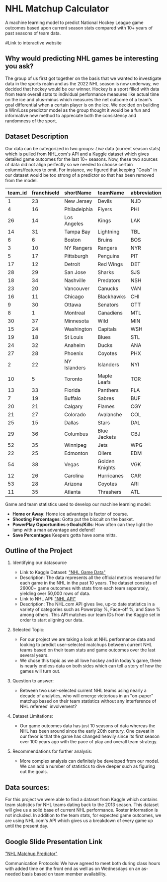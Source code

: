 # NHL Matchup Calculator

A machine learning model to predict National Hockey League game outcomes based upon current season stats compared with 10+ years of past seasons of team data.

#Link to interactive website


## Why would predicting NHL games be interesting you ask?
The group of us first got together on the basis that we wanted to investigate data in the sports realm and as the 2022 NHL season is now underway, we decided that hockey would be our winner. Hockey is a sport filled with data from team overall stats to individual performance measures like actual time on the ice and plus-minus which measures the net outcome of a team's goal differential when a certain player is on the ice. We decided on building a Win/Loss predictor model as the group thought it would be a fun and informative new method to appreciate both the consistency and randomness of the sport.

## Dataset Description
Our data can be categorized in two groups: *Live* data (current season stats) which is pulled from NHL.com's API and a Kaggle dataset which gives detailed game outcomes for the last 10+ seasons. Now, these two sources of data did not align perfectly so we needed to choose certain columns/features to omit. For instance, we figured that keeping "Goals" in our dataset would be too strong of a predictor so that has been removed from the model. 


|team_id|franchiseId|shortName|teamName|abbreviation|link|
|:---|:---|:---|:---|:---|:---|
|1|23|New Jersey|Devils|NJD|/api/v1/teams/1|
|4|16|Philadelphia|Flyers|PHI|/api/v1/teams/4|
|26|14|Los Angeles|Kings|LAK|/api/v1/teams/26|
|14|31|Tampa Bay|Lightning|TBL|/api/v1/teams/14|
|6|6|Boston|Bruins|BOS|/api/v1/teams/6|
|3|10|NY Rangers|Rangers|NYR|/api/v1/teams/3|
|5|17|Pittsburgh|Penguins|PIT|/api/v1/teams/5|
|17|12|Detroit|Red Wings|DET|/api/v1/teams/17|
|28|29|San Jose|Sharks|SJS|/api/v1/teams/28|
|18|34|Nashville|Predators|NSH|/api/v1/teams/18|
|23|20|Vancouver|Canucks|VAN|/api/v1/teams/23|
|16|11|Chicago|Blackhawks|CHI|/api/v1/teams/16|
|9|30|Ottawa|Senators|OTT|/api/v1/teams/9|
|8|1|Montreal|Canadiens|MTL|/api/v1/teams/8|
|30|37|Minnesota|Wild|MIN|/api/v1/teams/30|
|15|24|Washington|Capitals|WSH|/api/v1/teams/15|
|19|18|St Louis|Blues|STL|/api/v1/teams/19|
|24|32|Anaheim|Ducks|ANA|/api/v1/teams/24|
|27|28|Phoenix|Coyotes|PHX|/api/v1/teams/27|
|2|22|NY Islanders|Islanders|NYI|/api/v1/teams/2|
|10|5|Toronto|Maple Leafs|TOR|/api/v1/teams/10|
|13|33|Florida|Panthers|FLA|/api/v1/teams/13|
|7|19|Buffalo|Sabres|BUF|/api/v1/teams/7|
|20|21|Calgary|Flames|CGY|/api/v1/teams/20|
|21|27|Colorado|Avalanche|COL|/api/v1/teams/21|
|25|15|Dallas|Stars|DAL|/api/v1/teams/25|
|29|36|Columbus|Blue Jackets|CBJ|/api/v1/teams/29|
|52|35|Winnipeg|Jets|WPG|/api/v1/teams/52|
|22|25|Edmonton|Oilers|EDM|/api/v1/teams/22|
|54|38|Vegas|Golden Knights|VGK|/api/v1/teams/54|
|12|26|Carolina|Hurricanes|CAR|/api/v1/teams/12|
|53|28|Arizona|Coyotes|ARI|/api/v1/teams/53|
|11|35|Atlanta|Thrashers|ATL|/api/v1/teams/11|     

Game and team statistics used to develop our machine learning model:
* **Home or Away**: Home ice advantage is factor of course.
* **Shooting Percentages**: Gotta put the biscuit on the basket.
* **PowerPlay Opportunities->Goals/Kills**: How often can they light the lamp with a man advantage and defend!
* **Save Percentages** Keepers gotta have some mitts.


## Outline of the Project
1. Identifying our datasource
    - Link to Kaggle Dataset: ["NHL Game Data"](https://www.kaggle.com/datasets/martinellis/nhl-game-data)
    - Description: The data represents all the official metrics measured for each game in the NHL in the past 10 years. The dataset consists of 26000+ game outcomes with stats from each team separately, yielding over 50,000 rows of data.
    - Link to NHL API: ["NHL API"](https://statsapi.web.nhl.com/api/v1/teams/1/stats/)
    - Description: The NHL.com API gives live, up-to date statistics in a variety of categories such as Powerplay %, Face-off %, and Save % among others. This API matches our team IDs from the Kaggle set in order to start aligning our data.
    
2. Selected Topic: 
    -  For our project we are taking a look at NHL performance data and looking to predict user-selected matchups between current NHL teams based on their team stats and game outcomes over the last several years.
    -  We chose this topic as we all love hockey and in today's game, there is nearly endless data on both sides which can tell a story of how the games will turn out.

3. Question to answer:
    - Between two user-selected current NHL teams using nearly a decade of analytics, who will emerge victorious in an "on-paper" matchup based on their team statistics without any interference of NHL referees' involvement?
4. Dataset Limitations:
    - Our game outcomes data has just 10 seasons of data whereas the NHL has been around since the early 20th century. One caveat in our favor is that the game has changed heavily since its first season over 100 years ago with the pace of play and overall team strategy.
5. Recommendations for further analysis:
    - More complex analysis can definitely be developed from our model. We can add a number of statistics to dive deeper such as figuring out the goals.

    
## Data sources: 
For this project we were able to find a dataset from Kaggle which contains team statistics for NHL teams dating back to the 2013 season. This dataset will give us a solid base of current NHL performance. Roster information is not included. In addition to the team stats, for expected game outcomes, we are using NHL.com's API which gives us a breakdown of every game up until the present day.
    

    
## Google Slide Presentation Link
["NHL Matchup Predictor"]([https://www.kaggle.com/datasets/martinellis/nhl-game-data](https://docs.google.com/presentation/d/1n26DlacRmt59Nclu4okSfw0Xp7RwWT2tLPq71vet0VU/edit#slide=id.g18e76bc0ad7_0_10))


Communication Protocols:
    We have agreed to meet both during class hours with added time on the front end as well as on Wednesdays on an as-needed basis based on team member availability.
